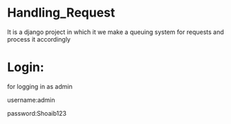 # Handling_Request
It is a django project in which it we make a queuing system for requests and process it accordingly

# Login:
for logging in as admin

username:admin

password:Shoaib123
